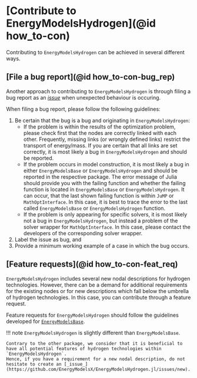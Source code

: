 # [Contribute to EnergyModelsHydrogen](@id how_to-con)

Contributing to `EnergyModelsHydrogen` can be achieved in several different ways.

## [File a bug report](@id how_to-con-bug_rep)

Another approach to contributing to `EnergyModelsHydrogen` is through filing a bug report as an [_issue_](https://github.com/EnergyModelsX/EnergyModelsHydrogen.jl/issues/new) when unexpected behaviour is occuring.

When filing a bug report, please follow the following guidelines:

1. Be certain that the bug is a bug and originating in `EnergyModelsHydrogen`:
    - If the problem is within the results of the optimization problem, please check first that the nodes are correctly linked with each other.
      Frequently, missing links (or wrongly defined links) restrict the transport of energy/mass.
      If you are certain that all links are set correctly, it is most likely a bug in `EnergyModelsHydrogen` and should be reported.
    - If the problem occurs in model construction, it is most likely a bug in either `EnergyModelsBase` or `EnergyModelsHydrogen` and should be reported in the respective package.
      The error message of Julia should provide you with the failing function and whether the failing function is located in `EnergyModelsBase` or `EnergyModelsHydrogen`.
      It can occur, that the last shown failing function is within `JuMP` or `MathOptInterface`.
      In this case, it is best to trace the error to the last called `EnergyModelsBase` or `EnergyModelsHydrogen` function.
    - If the problem is only appearing for specific solvers, it is most likely not a bug in `EnergyModelsHydrogen`, but instead a problem of the solver wrapper for `MathOptInterface`.
      In this case, please contact the developers of the corresponding solver wrapper.
2. Label the issue as bug, and
3. Provide a minimum working example of a case in which the bug occurs.

## [Feature requests](@id how_to-con-feat_req)

`EnergyModelsHydrogen` includes several new nodal descriptions for hydrogen technologies.
However, there can be a demand for additional requirements for the existing nodes or for new descriptions which fall below the umbrella of hydrogen technologies.
In this case, you can contribute through a feature request.

Feature requests for `EnergyModelsHydrogen` should follow the guidelines developed for [`EnergyModelsBase`](https://energymodelsx.github.io/EnergyModelsBase.jl/stable/how-to/contribute/).

!!! note
    `EnergyModelsHydrogen` is slightly different than `EnergyModelsBase`.

    Contrary to the other package, we consider that it is beneficial to have all potential features of hydrogen technologies within `EnergyModelsHydrogen`.
    Hence, if you have a requirement for a new nodal description, do not hesitate to create an [_issue_](https://github.com/EnergyModelsX/EnergyModelsHydrogen.jl/issues/new).
